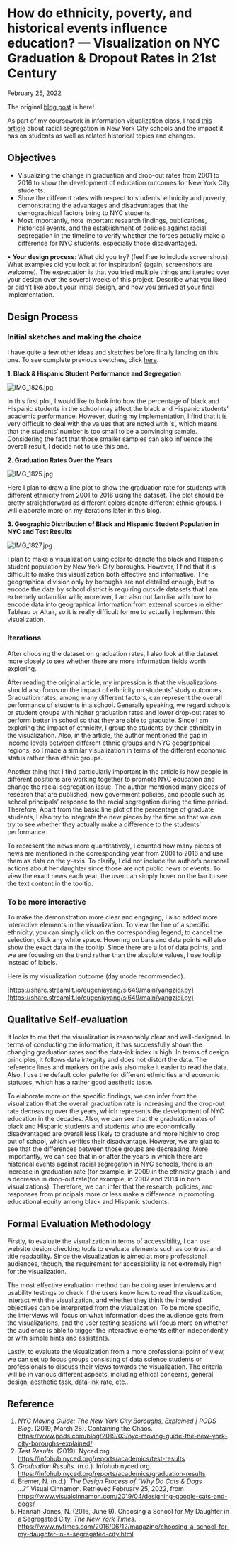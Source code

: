 
# How do ethnicity, poverty, and historical events influence education? — Visualization on NYC Graduation & Dropout Rates in 21st Century

February 25, 2022

The original [blog post](https://www.notion.so/How-do-ethnicity-poverty-and-historical-events-influence-education-Visualization-on-NYC-Graduat-3b858da41ac14b32a5a976740cb5e1ef) is here! 

As part of my coursework in information visualization class, I read [this article](https://www.nytimes.com/2016/06/12/magazine/choosing-a-school-for-my-daughter-in-a-segregated-city.html) about racial segregation in New York City schools and the impact it has on students as well as related historical topics and changes.

## Objectives

- Visualizing the change in graduation and drop-out rates from 2001 to 2016 to show the development of education outcomes for New York City students.
- Show the different rates with respect to students’ ethnicity and poverty, demonstrating the advantages and disadvantages that the demographical factors bring to NYC students.
- Most importantly, note important research findings, publications, historical events, and the establishment of policies against racial segregation in the timeline to verify whether the forces actually make a difference for NYC students, especially those disadvantaged.

• **Your design process**: What did you try? (feel free to include screenshots). What examples did you look at for inspiration? (again, screenshots are welcome). The expectation is that you tried multiple things and iterated over your design over the several weeks of this project. Describe what you liked or didn't like about your initial design, and how you arrived at your final implementation. 

## Design Process

### Initial sketches and making the choice

I have quite a few other ideas and sketches before finally landing on this one. To see complete previous sketches, click [here](https://www.notion.so/SI649-Individual-Project-f65dba0e2ab344c592f4b78c69ce9e9d). 

**1. Black & Hispanic Student Performance and Segregation** 

![IMG_1826.jpg](https://github.com/EugeniaYang/SI649/raw/main/Blog%20Post%2038aea/IMG_1826.jpg)

In this first plot, I would like to look into how the percentage of black and Hispanic students in the school may affect the black and Hispanic students’ academic performance. However, during my implementation, I find that it is very difficult to deal with the values that are noted with ‘s’, which means that the students’ number is too small to be a convincing sample. Considering the fact that those smaller samples can also influence the overall result, I decide not to use this one.

**2. Graduation Rates Over the Years**

![IMG_1825.jpg](Blog%20Post%2038aea/IMG_1825.jpg)

Here I plan to draw a line plot to show the graduation rate for students with different ethnicity from 2001 to 2016 using the dataset. The plot should be pretty straightforward as different colors denote different ethnic groups. I will elaborate more on my iterations later in this blog.

**3. Geographic Distribution of Black and Hispanic Student Population in NYC and Test Results**

![IMG_1827.jpg](Blog%20Post%2038aea/IMG_1827.jpg)

I plan to make a visualization using color to denote the black and Hispanic student population by New York City boroughs. However, I find that it is difficult to make this visualization both effective and informative. The geographical division only by boroughs are not detailed enough, but to encode the data by school district is requiring outside datasets that I am extremely unfamiliar with; moreover, I am also not familiar with how to encode data into geographical information from external sources in either Tableau or Altair, so it is really difficult for me to actually implement this visualization.

### Iterations

After choosing the dataset on graduation rates, I also look at the dataset more closely to see whether there are more information fields worth exploring.

After reading the original article, my impression is that the visualizations should also focus on the impact of ethnicity on students’ study outcomes. Graduation rates, among many different factors, can represent the overall performance of students in a school. Generally speaking, we regard schools or student groups with higher graduation rates and lower drop-out rates to perform better in school so that they are able to graduate. Since I am exploring the impact of ethnicity, I group the students by their ethnicity in the visualization. Also, in the article, the author mentioned the gap in income levels between different ethnic groups and NYC geographical regions, so I made a similar visualization in terms of the different economic status rather than ethnic groups.

Another thing that I find particularly important in the article is how people in different positions are working together to promote NYC education and change the racial segregation issue. The author mentioned many pieces of research that are published,  new government policies, and people such as school principals’ response to the racial segregation during the time period. Therefore, Apart from the basic line plot of the percentage of graduate students, I also try to integrate the new pieces by the time so that we can try to see whether they actually make a difference to the students’ performance.

To represent the news more quantitatively, I counted how many pieces of news are mentioned in the corresponding year from 2001 to 2016 and use them as data on the y-axis. To clarify, I did not include the author’s personal actions about her daughter since those are not public news or events. To view the exact news each year, the user can simply hover on the bar to see the text content in the tooltip. 

### To be more interactive

To make the demonstration more clear and engaging, I also added more interactive elements in the visualization. To view the line of a specific ethnicity, you can simply click on the corresponding legend; to cancel the selection, click any white space. Hovering on bars and data points will also show the exact data in the tooltip. Since there are a lot of data points, and we are focusing on the trend rather than the absolute values, I use tooltip instead of labels.

Here is my visualization outcome (day mode recommended).

[https://share.streamlit.io/eugeniayang/si649/main/yangziqi.py](https://share.streamlit.io/eugeniayang/si649/main/yangziqi.py)

## Qualitative Self-evaluation

It looks to me that the visualization is reasonably clear and well-designed. In terms of conducting the information, it has successfully shown the changing graduation rates and the data-ink index is high. In terms of design principles, it follows data integrity and does not distort the data. The reference lines and markers on the axis also make it easier to read the data. Also, I use the default color palette for different ethnicities and economic statuses, which has a rather good aesthetic taste.

To elaborate more on the specific findings, we can infer from the visualization that the overall graduation rate is increasing and the drop-out rate decreasing over the years, which represents the development of NYC education in the decades. Also, we can see that the graduation rates of black and Hispanic students and students who are economically disadvantaged are overall less likely to graduate and more highly to drop out of school, which verifies their disadvantage. However, we are glad to see that the differences between those groups are decreasing. More importantly, we can see that in or after the years in which there are historical events against racial segregation in NYC schools, there is an increase in graduation rate (for example, in 2009 in the ethnicity graph ) and a decrease in drop-out rate(for example, in 2007 and 2014 in both visualizations). Therefore, we can infer that the research, policies, and responses from principals more or less make a difference in promoting educational equity among black and Hispanic students.

## Formal Evaluation Methodology

Firstly, to evaluate the visualization in terms of accessibility, I can use website design checking tools to evaluate elements such as contrast and title readability. Since the visualization is aimed at more professional audiences, though, the requirement for accessibility is not extremely high for the visualization.

The most effective evaluation method can be doing user interviews and usability testings to check if the users know how to read the visualization, interact with the visualization, and whether they think the intended objectives can be interpreted from the visualization. To be more specific, the interviews will focus on what information does the audience gets from the visualizations, and the user testing sessions will focus more on whether the audience is able to trigger the interactive elements either independently or with simple hints and assistants.

Lastly, to evaluate the visualization from a more professional point of view, we can set up focus groups consisting of data science students or professionals to discuss their views towards the visualization. The criteria will be in various different aspects, including ethical concerns, general design, aesthetic task, data-ink rate, etc...

## Reference

1. *NYC Moving Guide: The New York City Boroughs, Explained | PODS Blog*. (2019, March 28). Containing the Chaos. https://www.pods.com/blog/2019/03/nyc-moving-guide-the-new-york-city-boroughs-explained/
2. *Test Results*. (2019). Nyced.org. https://infohub.nyced.org/reports/academics/test-results
3. *Graduation Results*. (n.d.). Infohub.nyced.org. https://infohub.nyced.org/reports/academics/graduation-results
4. Bremer, N. (n.d.). *The Design Process of “Why Do Cats & Dogs ...?”* Visual Cinnamon. Retrieved February 25, 2022, from https://www.visualcinnamon.com/2019/04/designing-google-cats-and-dogs/
5. Hannah-Jones, N. (2016, June 9). Choosing a School for My Daughter in a Segregated City. *The New York Times*. https://www.nytimes.com/2016/06/12/magazine/choosing-a-school-for-my-daughter-in-a-segregated-city.html

‌
